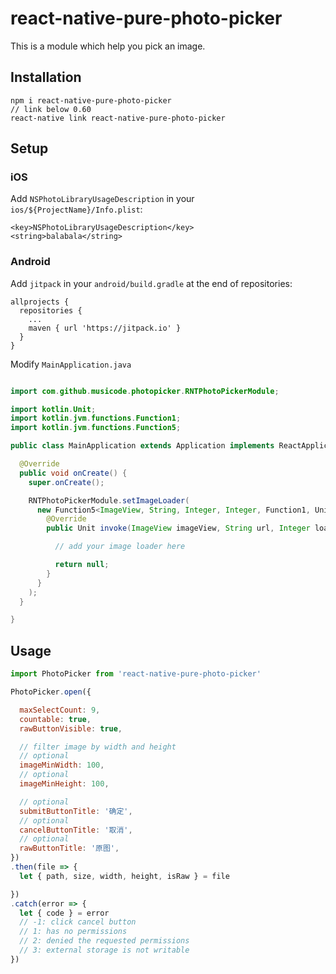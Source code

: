 # react-native-pure-photo-picker

This is a module which help you pick an image.

## Installation

```
npm i react-native-pure-photo-picker
// link below 0.60
react-native link react-native-pure-photo-picker
```

## Setup

### iOS

Add `NSPhotoLibraryUsageDescription` in your `ios/${ProjectName}/Info.plist`:

```
<key>NSPhotoLibraryUsageDescription</key>
<string>balabala</string>
```

### Android

Add `jitpack` in your `android/build.gradle` at the end of repositories:

```
allprojects {
  repositories {
    ...
    maven { url 'https://jitpack.io' }
  }
}
```

Modify `MainApplication.java`

```java

import com.github.musicode.photopicker.RNTPhotoPickerModule;

import kotlin.Unit;
import kotlin.jvm.functions.Function1;
import kotlin.jvm.functions.Function5;

public class MainApplication extends Application implements ReactApplication {

  @Override
  public void onCreate() {
    super.onCreate();

    RNTPhotoPickerModule.setImageLoader(
      new Function5<ImageView, String, Integer, Integer, Function1, Unit>() {
        @Override
        public Unit invoke(ImageView imageView, String url, Integer loading, Integer error, Function1 onComplete) {

          // add your image loader here

          return null;
        }
      }
    );
  }

}
```

## Usage

```js
import PhotoPicker from 'react-native-pure-photo-picker'

PhotoPicker.open({

  maxSelectCount: 9,
  countable: true,
  rawButtonVisible: true,

  // filter image by width and height
  // optional
  imageMinWidth: 100,
  // optional
  imageMinHeight: 100,

  // optional
  submitButtonTitle: '确定',
  // optional
  cancelButtonTitle: '取消',
  // optional
  rawButtonTitle: '原图',
})
.then(file => {
  let { path, size, width, height, isRaw } = file

})
.catch(error => {
  let { code } = error
  // -1: click cancel button
  // 1: has no permissions
  // 2: denied the requested permissions
  // 3: external storage is not writable
})
```